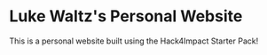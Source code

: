 # Luke Waltz's Personal Website

This is a personal website built using the Hack4Impact Starter Pack!
